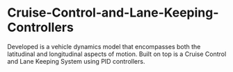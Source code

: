 # Cruise-Control-and-Lane-Keeping-Controllers
Developed is a vehicle dynamics model that encompasses both the latitudinal and longitudinal aspects of motion. Built on top is a Cruise Control and Lane Keeping System using PID controllers.
